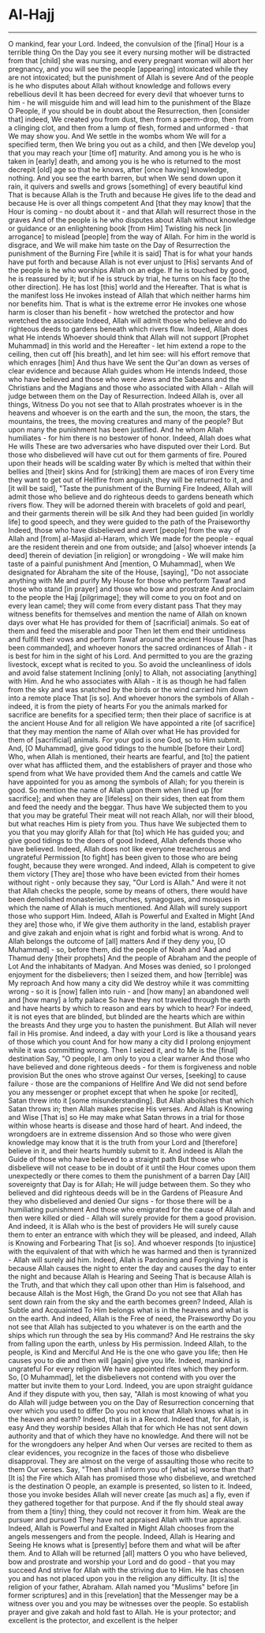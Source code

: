 # Al-Hajj
---
O mankind, fear your Lord. Indeed, the convulsion of the [final] Hour is a terrible thing
On the Day you see it every nursing mother will be distracted from that [child] she was nursing, and every pregnant woman will abort her pregnancy, and you will see the people [appearing] intoxicated while they are not intoxicated; but the punishment of Allah is severe
And of the people is he who disputes about Allah without knowledge and follows every rebellious devil
It has been decreed for every devil that whoever turns to him - he will misguide him and will lead him to the punishment of the Blaze
O People, if you should be in doubt about the Resurrection, then [consider that] indeed, We created you from dust, then from a sperm-drop, then from a clinging clot, and then from a lump of flesh, formed and unformed - that We may show you. And We settle in the wombs whom We will for a specified term, then We bring you out as a child, and then [We develop you] that you may reach your [time of] maturity. And among you is he who is taken in [early] death, and among you is he who is returned to the most decrepit [old] age so that he knows, after [once having] knowledge, nothing. And you see the earth barren, but when We send down upon it rain, it quivers and swells and grows [something] of every beautiful kind
That is because Allah is the Truth and because He gives life to the dead and because He is over all things competent
And [that they may know] that the Hour is coming - no doubt about it - and that Allah will resurrect those in the graves
And of the people is he who disputes about Allah without knowledge or guidance or an enlightening book [from Him]
Twisting his neck [in arrogance] to mislead [people] from the way of Allah. For him in the world is disgrace, and We will make him taste on the Day of Resurrection the punishment of the Burning Fire [while it is said]
That is for what your hands have put forth and because Allah is not ever unjust to [His] servants
And of the people is he who worships Allah on an edge. If he is touched by good, he is reassured by it; but if he is struck by trial, he turns on his face [to the other direction]. He has lost [this] world and the Hereafter. That is what is the manifest loss
He invokes instead of Allah that which neither harms him nor benefits him. That is what is the extreme error
He invokes one whose harm is closer than his benefit - how wretched the protector and how wretched the associate
Indeed, Allah will admit those who believe and do righteous deeds to gardens beneath which rivers flow. Indeed, Allah does what He intends
Whoever should think that Allah will not support [Prophet Muhammad] in this world and the Hereafter - let him extend a rope to the ceiling, then cut off [his breath], and let him see: will his effort remove that which enrages [him]
And thus have We sent the Qur'an down as verses of clear evidence and because Allah guides whom He intends
Indeed, those who have believed and those who were Jews and the Sabeans and the Christians and the Magians and those who associated with Allah - Allah will judge between them on the Day of Resurrection. Indeed Allah is, over all things, Witness
Do you not see that to Allah prostrates whoever is in the heavens and whoever is on the earth and the sun, the moon, the stars, the mountains, the trees, the moving creatures and many of the people? But upon many the punishment has been justified. And he whom Allah humiliates - for him there is no bestower of honor. Indeed, Allah does what He wills
These are two adversaries who have disputed over their Lord. But those who disbelieved will have cut out for them garments of fire. Poured upon their heads will be scalding water
By which is melted that within their bellies and [their] skins
And for [striking] them are maces of iron
Every time they want to get out of Hellfire from anguish, they will be returned to it, and [it will be said], "Taste the punishment of the Burning Fire
Indeed, Allah will admit those who believe and do righteous deeds to gardens beneath which rivers flow. They will be adorned therein with bracelets of gold and pearl, and their garments therein will be silk
And they had been guided [in worldly life] to good speech, and they were guided to the path of the Praiseworthy
Indeed, those who have disbelieved and avert [people] from the way of Allah and [from] al-Masjid al-Haram, which We made for the people - equal are the resident therein and one from outside; and [also] whoever intends [a deed] therein of deviation [in religion] or wrongdoing - We will make him taste of a painful punishment
And [mention, O Muhammad], when We designated for Abraham the site of the House, [saying], "Do not associate anything with Me and purify My House for those who perform Tawaf and those who stand [in prayer] and those who bow and prostrate
And proclaim to the people the Hajj [pilgrimage]; they will come to you on foot and on every lean camel; they will come from every distant pass
That they may witness benefits for themselves and mention the name of Allah on known days over what He has provided for them of [sacrificial] animals. So eat of them and feed the miserable and poor
Then let them end their untidiness and fulfill their vows and perform Tawaf around the ancient House
That [has been commanded], and whoever honors the sacred ordinances of Allah - it is best for him in the sight of his Lord. And permitted to you are the grazing livestock, except what is recited to you. So avoid the uncleanliness of idols and avoid false statement
Inclining [only] to Allah, not associating [anything] with Him. And he who associates with Allah - it is as though he had fallen from the sky and was snatched by the birds or the wind carried him down into a remote place
That [is so]. And whoever honors the symbols of Allah - indeed, it is from the piety of hearts
For you the animals marked for sacrifice are benefits for a specified term; then their place of sacrifice is at the ancient House
And for all religion We have appointed a rite [of sacrifice] that they may mention the name of Allah over what He has provided for them of [sacrificial] animals. For your god is one God, so to Him submit. And, [O Muhammad], give good tidings to the humble [before their Lord]
Who, when Allah is mentioned, their hearts are fearful, and [to] the patient over what has afflicted them, and the establishers of prayer and those who spend from what We have provided them
And the camels and cattle We have appointed for you as among the symbols of Allah; for you therein is good. So mention the name of Allah upon them when lined up [for sacrifice]; and when they are [lifeless] on their sides, then eat from them and feed the needy and the beggar. Thus have We subjected them to you that you may be grateful
Their meat will not reach Allah, nor will their blood, but what reaches Him is piety from you. Thus have We subjected them to you that you may glorify Allah for that [to] which He has guided you; and give good tidings to the doers of good
Indeed, Allah defends those who have believed. Indeed, Allah does not like everyone treacherous and ungrateful
Permission [to fight] has been given to those who are being fought, because they were wronged. And indeed, Allah is competent to give them victory
[They are] those who have been evicted from their homes without right - only because they say, "Our Lord is Allah." And were it not that Allah checks the people, some by means of others, there would have been demolished monasteries, churches, synagogues, and mosques in which the name of Allah is much mentioned. And Allah will surely support those who support Him. Indeed, Allah is Powerful and Exalted in Might
[And they are] those who, if We give them authority in the land, establish prayer and give zakah and enjoin what is right and forbid what is wrong. And to Allah belongs the outcome of [all] matters
And if they deny you, [O Muhammad] - so, before them, did the people of Noah and 'Aad and Thamud deny [their prophets]
And the people of Abraham and the people of Lot
And the inhabitants of Madyan. And Moses was denied, so I prolonged enjoyment for the disbelievers; then I seized them, and how [terrible] was My reproach
And how many a city did We destroy while it was committing wrong - so it is [now] fallen into ruin - and [how many] an abandoned well and [how many] a lofty palace
So have they not traveled through the earth and have hearts by which to reason and ears by which to hear? For indeed, it is not eyes that are blinded, but blinded are the hearts which are within the breasts
And they urge you to hasten the punishment. But Allah will never fail in His promise. And indeed, a day with your Lord is like a thousand years of those which you count
And for how many a city did I prolong enjoyment while it was committing wrong. Then I seized it, and to Me is the [final] destination
Say, "O people, I am only to you a clear warner
And those who have believed and done righteous deeds - for them is forgiveness and noble provision
But the ones who strove against Our verses, [seeking] to cause failure - those are the companions of Hellfire
And We did not send before you any messenger or prophet except that when he spoke [or recited], Satan threw into it [some misunderstanding]. But Allah abolishes that which Satan throws in; then Allah makes precise His verses. And Allah is Knowing and Wise
[That is] so He may make what Satan throws in a trial for those within whose hearts is disease and those hard of heart. And indeed, the wrongdoers are in extreme dissension
And so those who were given knowledge may know that it is the truth from your Lord and [therefore] believe in it, and their hearts humbly submit to it. And indeed is Allah the Guide of those who have believed to a straight path
But those who disbelieve will not cease to be in doubt of it until the Hour comes upon them unexpectedly or there comes to them the punishment of a barren Day
[All] sovereignty that Day is for Allah; He will judge between them. So they who believed and did righteous deeds will be in the Gardens of Pleasure
And they who disbelieved and denied Our signs - for those there will be a humiliating punishment
And those who emigrated for the cause of Allah and then were killed or died - Allah will surely provide for them a good provision. And indeed, it is Allah who is the best of providers
He will surely cause them to enter an entrance with which they will be pleased, and indeed, Allah is Knowing and Forbearing
That [is so]. And whoever responds [to injustice] with the equivalent of that with which he was harmed and then is tyrannized - Allah will surely aid him. Indeed, Allah is Pardoning and Forgiving
That is because Allah causes the night to enter the day and causes the day to enter the night and because Allah is Hearing and Seeing
That is because Allah is the Truth, and that which they call upon other than Him is falsehood, and because Allah is the Most High, the Grand
Do you not see that Allah has sent down rain from the sky and the earth becomes green? Indeed, Allah is Subtle and Acquainted
To Him belongs what is in the heavens and what is on the earth. And indeed, Allah is the Free of need, the Praiseworthy
Do you not see that Allah has subjected to you whatever is on the earth and the ships which run through the sea by His command? And He restrains the sky from falling upon the earth, unless by His permission. Indeed Allah, to the people, is Kind and Merciful
And He is the one who gave you life; then He causes you to die and then will [again] give you life. Indeed, mankind is ungrateful
For every religion We have appointed rites which they perform. So, [O Muhammad], let the disbelievers not contend with you over the matter but invite them to your Lord. Indeed, you are upon straight guidance
And if they dispute with you, then say, "Allah is most knowing of what you do
Allah will judge between you on the Day of Resurrection concerning that over which you used to differ
Do you not know that Allah knows what is in the heaven and earth? Indeed, that is in a Record. Indeed that, for Allah, is easy
And they worship besides Allah that for which He has not sent down authority and that of which they have no knowledge. And there will not be for the wrongdoers any helper
And when Our verses are recited to them as clear evidences, you recognize in the faces of those who disbelieve disapproval. They are almost on the verge of assaulting those who recite to them Our verses. Say, "Then shall I inform you of [what is] worse than that? [It is] the Fire which Allah has promised those who disbelieve, and wretched is the destination
O people, an example is presented, so listen to it. Indeed, those you invoke besides Allah will never create [as much as] a fly, even if they gathered together for that purpose. And if the fly should steal away from them a [tiny] thing, they could not recover it from him. Weak are the pursuer and pursued
They have not appraised Allah with true appraisal. Indeed, Allah is Powerful and Exalted in Might
Allah chooses from the angels messengers and from the people. Indeed, Allah is Hearing and Seeing
He knows what is [presently] before them and what will be after them. And to Allah will be returned [all] matters
O you who have believed, bow and prostrate and worship your Lord and do good - that you may succeed
And strive for Allah with the striving due to Him. He has chosen you and has not placed upon you in the religion any difficulty. [It is] the religion of your father, Abraham. Allah named you "Muslims" before [in former scriptures] and in this [revelation] that the Messenger may be a witness over you and you may be witnesses over the people. So establish prayer and give zakah and hold fast to Allah. He is your protector; and excellent is the protector, and excellent is the helper

